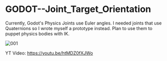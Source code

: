# GODOT--Joint_Target_Orientation

Currently, Godot's Physics Joints use Euler angles. I needed joints that use Quaternions so I wrote myself a prototype instead. Plan to use them to puppet physics bodies with IK.

![001](https://user-images.githubusercontent.com/37253663/152513594-8664cd0a-4f48-4bde-9882-42eccecb7944.png)

YT Video:
https://youtu.be/htMDZ0fXJWo
